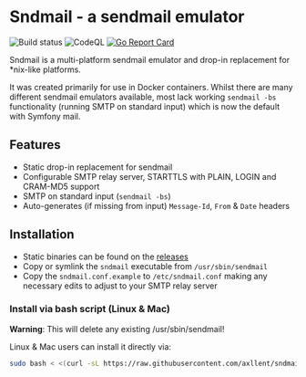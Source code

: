 # Sndmail - a sendmail emulator

![Build status](https://github.com/axllent/sndmail/actions/workflows/release-build.yml/badge.svg)
![CodeQL](https://github.com/axllent/sndmail/actions/workflows/codeql-analysis.yml/badge.svg)
[![Go Report Card](https://goreportcard.com/badge/github.com/axllent/sndmail)](https://goreportcard.com/report/github.com/axllent/sndmail)

Sndmail is a multi-platform sendmail emulator and drop-in replacement for *nix-like platforms.

It was created primarily for use in Docker containers. Whilst there are many different sendmail emulators available, most lack working `sendmail -bs` functionality (running SMTP on standard input) which is now the default with Symfony mail.


## Features

- Static drop-in replacement for sendmail
- Configurable SMTP relay server, STARTTLS with PLAIN, LOGIN and CRAM-MD5 support
- SMTP on standard input (`sendmail -bs`)
- Auto-generates (if missing from input) `Message-Id`, `From` & `Date` headers


## Installation

- Static binaries can be found on the [releases](https://github.com/axllent/sndmail/releases/latest)
- Copy or symlink the `sndmail` executable from `/usr/sbin/sendmail`
- Copy the `sndmail.conf.example` to `/etc/sndmail.conf` making any necessary edits to adjust to your SMTP relay server


### Install via bash script (Linux & Mac)

**Warning**: This will delete any existing /usr/sbin/sendmail!

Linux & Mac users can install it directly via:

```bash
sudo bash < <(curl -sL https://raw.githubusercontent.com/axllent/sndmail/develop/install.sh)
```
